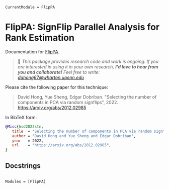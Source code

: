 ```@meta
CurrentModule = FlipPA
```

# FlipPA: SignFlip Parallel Analysis for Rank Estimation

Documentation for [FlipPA](https://github.com/dahong67/FlipPA.jl).

> 👋 *This package provides research code and work is ongoing.
> If you are interested in using it in your own research,
> **I'd love to hear from you and collaborate!**
> Feel free to write: dahong67@wharton.upenn.edu*

Please cite the following paper for this technique:

> David Hong, Yue Sheng, Edgar Dobriban.
> "Selecting the number of components in PCA via random signflips", 2022.
> https://arxiv.org/abs/2012.02985

In BibTeX form:
```bibtex
@Misc{hsd2022stn,
   title  = "Selecting the number of components in PCA via random signflips", 
   author = "David Hong and Yue Sheng and Edgar Dobriban",
   year   = 2022,
   url    = "https://arxiv.org/abs/2012.02985",
}
```

## Docstrings

```@index
```

```@autodocs
Modules = [FlipPA]
```
